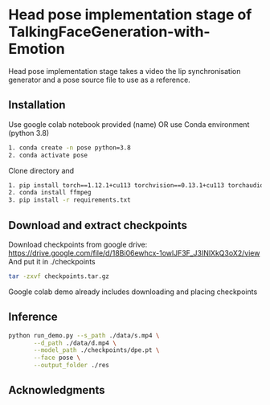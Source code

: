 # Head pose implementation stage of TalkingFaceGeneration-with-Emotion 
Head pose implementation stage takes a video the lip synchronisation generator and a pose source file to use as a reference. 

## Installation
Use google colab notebook provided (name) 
OR
use Conda environment (python 3.8)
```bash
1. conda create -n pose python=3.8
2. conda activate pose
```
Clone directory and 
```bash
1. pip install torch==1.12.1+cu113 torchvision==0.13.1+cu113 torchaudio==0.12.1 --extra-index-url https://download.pytorch.org/whl/cu113
2. conda install ffmpeg
3. pip install -r requirements.txt
```

## Download and extract checkpoints
Download checkpoints from 
google drive: https://drive.google.com/file/d/18Bi06ewhcx-1owlJF3F_J3INlXkQ3oX2/view
And put it in ./checkpoints
 ```bash
tar -zxvf checkpoints.tar.gz
```
Google colab demo already includes downloading and placing checkpoints 

## Inference 
 ```bash
python run_demo.py --s_path ./data/s.mp4 \
 		--d_path ./data/d.mp4 \
		--model_path ./checkpoints/dpe.pt \
		--face pose \
		--output_folder ./res
```

## Acknowledgments 